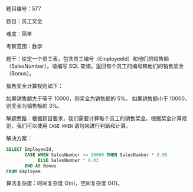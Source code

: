 题目编号：577

题目：员工奖金

难度：简单

考察范围：数学

题干：给定一个员工表，包含员工编号（EmployeeId）和他们的销售额（SalesNumber）。请编写 SQL 查询，返回每个员工的编号和他们的销售奖金（Bonus）。

销售奖金计算规则如下：

如果销售额大于等于 10000，则奖金为销售额的 5\%。
如果销售额小于 10000，则奖金为销售额的 3\%。

解题思路：根据题目要求，我们需要计算每个员工的销售奖金。根据奖金计算规则，我们可以使用 `CASE WHEN` 语句来进行判断和计算。

解决方案：

```sql
SELECT EmployeeId, 
       CASE WHEN SalesNumber >= 10000 THEN SalesNumber * 0.05
            ELSE SalesNumber * 0.03
       END AS Bonus
FROM Employee
```

算法复杂度：时间复杂度 O(n)，空间复杂度 O(1)。